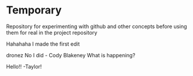 # Temporary
Repository for experimenting with github and other concepts before using them for real in the project repository

Hahahaha I made the first edit

dronez
No I did - Cody Blakeney
What is happening?

Hello!! -Taylor!
